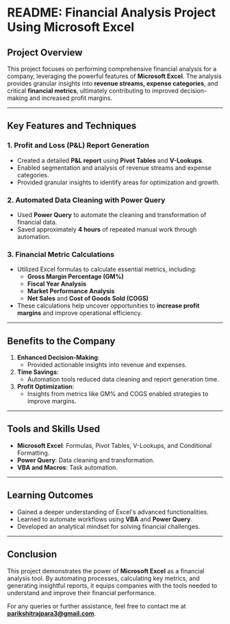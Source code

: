 # README: Financial Analysis Project Using Microsoft Excel  

## Project Overview  
This project focuses on performing comprehensive financial analysis for a company, leveraging the powerful features of **Microsoft Excel**. The analysis provides granular insights into **revenue streams, expense categories**, and critical **financial metrics**, ultimately contributing to improved decision-making and increased profit margins.

---

## Key Features and Techniques  

### 1. **Profit and Loss (P&L) Report Generation**  
- Created a detailed **P&L report** using **Pivot Tables** and **V-Lookups**.  
- Enabled segmentation and analysis of revenue streams and expense categories.  
- Provided granular insights to identify areas for optimization and growth.

### 2. **Automated Data Cleaning with Power Query**  
- Used **Power Query** to automate the cleaning and transformation of financial data.  
- Saved approximately **4 hours** of repeated manual work through automation.  

### 3. **Financial Metric Calculations**  
- Utilized Excel formulas to calculate essential metrics, including:  
  - **Gross Margin Percentage (GM%)**  
  - **Fiscal Year Analysis**  
  - **Market Performance Analysis**  
  - **Net Sales** and **Cost of Goods Sold (COGS)**  
- These calculations help uncover opportunities to **increase profit margins** and improve operational efficiency.

---

## Benefits to the Company  
1. **Enhanced Decision-Making**:  
   - Provided actionable insights into revenue and expenses.  
2. **Time Savings**:  
   - Automation tools reduced data cleaning and report generation time.  
3. **Profit Optimization**:  
   - Insights from metrics like GM% and COGS enabled strategies to improve margins.  

---

## Tools and Skills Used  
- **Microsoft Excel**: Formulas, Pivot Tables, V-Lookups, and Conditional Formatting.  
- **Power Query**: Data cleaning and transformation.  
- **VBA and Macros**: Task automation.  

---

## Learning Outcomes  
- Gained a deeper understanding of Excel's advanced functionalities.  
- Learned to automate workflows using **VBA** and **Power Query**.  
- Developed an analytical mindset for solving financial challenges.  

---

## Conclusion  
This project demonstrates the power of **Microsoft Excel** as a financial analysis tool. By automating processes, calculating key metrics, and generating insightful reports, it equips companies with the tools needed to understand and improve their financial performance.  

For any queries or further assistance, feel free to contact me at **parikshitrajpara3@gmail.com**.
